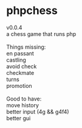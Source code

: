 # phpchess
v0.0.4 <br>
a chess game that runs php <br>
<br>
Things missing:<br>
en passant<br>
castling<br>
avoid check<br>
checkmate<br>
turns<br>
promotion<br>
<br>
Good to have:<br>
move history<br>
better input (4g && g4f4)<br>
better gui<br>
<br>